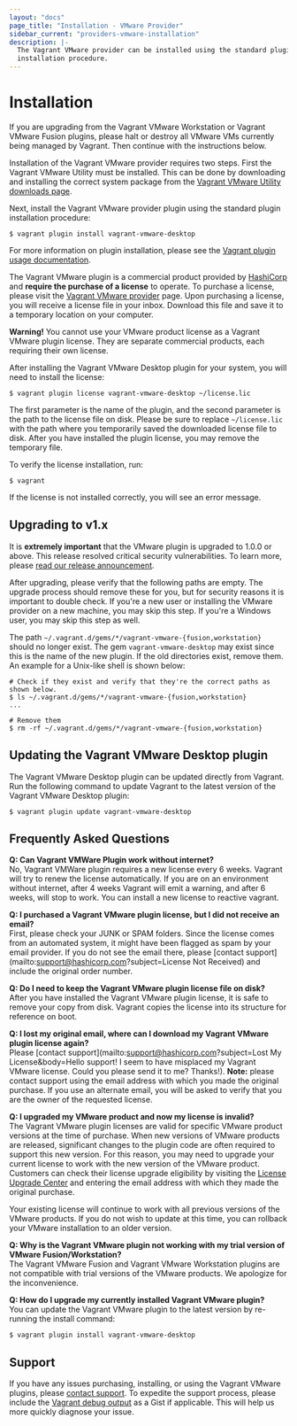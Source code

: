 ```yaml
---
layout: "docs"
page_title: "Installation - VMware Provider"
sidebar_current: "providers-vmware-installation"
description: |-
  The Vagrant VMware provider can be installed using the standard plugin
  installation procedure.
---
```


# Installation

If you are upgrading from the Vagrant VMware Workstation or Vagrant
VMware Fusion plugins, please halt or destroy all VMware VMs currently
being managed by Vagrant. Then continue with the instructions below.

Installation of the Vagrant VMware provider requires two steps. First the
Vagrant VMware Utility must be installed. This can be done by downloading
and installing the correct system package from the [Vagrant VMware Utility
downloads page](/vmware/downloads.html).

Next, install the Vagrant VMware provider plugin using the standard plugin
installation procedure:

```shell
$ vagrant plugin install vagrant-vmware-desktop
```

For more information on plugin installation, please see the
[Vagrant plugin usage documentation](/docs/plugins/usage.html).

The Vagrant VMware plugin is a commercial product provided by
[HashiCorp](https://www.hashicorp.com) and **require the purchase of a license**
to operate. To purchase a license, please visit the
[Vagrant VMware provider](/vmware#buy-now) page. Upon
purchasing a license, you will receive a license file in your inbox. Download
this file and save it to a temporary location on your computer.

<div class="alert alert-warning">
  <strong>Warning!</strong> You cannot use your VMware product license as a
  Vagrant VMware plugin license. They are separate commercial products, each
  requiring their own license.
</div>

After installing the Vagrant VMware Desktop plugin for your system, you
will need to install the license:

```shell
$ vagrant plugin license vagrant-vmware-desktop ~/license.lic
```

The first parameter is the name of the plugin, and the second parameter is the
path to the license file on disk. Please be sure to replace `~/license.lic`
with the path where you temporarily saved the downloaded license file to disk.
After you have installed the plugin license, you may remove the temporary file.

To verify the license installation, run:

```shell
$ vagrant
```

If the license is not installed correctly, you will see an error message.

## Upgrading to v1.x

It is **extremely important** that the VMware plugin is upgraded to 1.0.0 or
above. This release resolved critical security vulnerabilities. To learn more,
please [read our release announcement](https://www.hashicorp.com/blog/introducing-the-vagrant-vmware-desktop-plugin).

After upgrading, please verify that the following paths are empty. The upgrade
process should remove these for you, but for security reasons it is important
to double check. If you're a new user or installing the VMware provider on a
new machine, you may skip this step. If you're a Windows user, you may skip this
step as well.

The path `~/.vagrant.d/gems/*/vagrant-vmware-{fusion,workstation}`
should no longer exist. The gem `vagrant-vmware-desktop` may exist since this
is the name of the new plugin. If the old directories exist, remove them. An
example for a Unix-like shell is shown below:

```shell
# Check if they exist and verify that they're the correct paths as shown below.
$ ls ~/.vagrant.d/gems/*/vagrant-vmware-{fusion,workstation}
...

# Remove them
$ rm -rf ~/.vagrant.d/gems/*/vagrant-vmware-{fusion,workstation}
```

## Updating the Vagrant VMware Desktop plugin

The Vagrant VMware Desktop plugin can be updated directly from Vagrant. Run the
following command to update Vagrant to the latest version of the Vagrant VMware
Desktop plugin:

```shell
$ vagrant plugin update vagrant-vmware-desktop
```

## Frequently Asked Questions

**Q: Can Vagrant VMWare Plugin work without internet?**<br>
No, Vagrant VMWare plugin requires a new license every 6 weeks. Vagrant will try to renew the
license automatically. If you are on an environment without internet, after 4 weeks Vagrant will emit a warning, 
and after 6 weeks, will stop to work. You can install a new license to reactive vagrant. 

**Q: I purchased a Vagrant VMware plugin license, but I did not receive an email?**<br>
First, please check your JUNK or SPAM folders. Since the license comes from an
automated system, it might have been flagged as spam by your email provider. If
you do not see the email there, please [contact support](mailto:support@hashicorp.com?subject=License Not Received)
and include the original order number.

**Q: Do I need to keep the Vagrant VMware plugin license file on disk?**<br>
After you have installed the Vagrant VMware plugin license, it is safe to remove
your copy from disk. Vagrant copies the license into its structure for reference
on boot.

**Q: I lost my original email, where can I download my Vagrant VMware plugin license again?**<br>
Please [contact support](mailto:support@hashicorp.com?subject=Lost My License&body=Hello support! I seem to have misplaced my Vagrant VMware license. Could you please send it to me? Thanks!). **Note:**
please contact support using the email address with which you made the
original purchase. If you use an alternate email, you will be asked to verify
that you are the owner of the requested license.

**Q: I upgraded my VMware product and now my license is invalid?**<br>
The Vagrant VMware plugin licenses are valid for specific VMware product
versions at the time of purchase. When new versions of VMware products are
released, significant changes to the plugin code are often required to support
this new version. For this reason, you may need to upgrade your current license
to work with the new version of the VMware product. Customers can check their
license upgrade eligibility by visiting the [License Upgrade Center](https://license.hashicorp.com/upgrade/vmware)
and entering the email address with which they made the original purchase.

Your existing license will continue to work with all previous versions of the
VMware products. If you do not wish to update at this time, you can rollback
your VMware installation to an older version.

**Q: Why is the Vagrant VMware plugin not working with my trial version of VMware Fusion/Workstation?**<br>
The Vagrant VMware Fusion and Vagrant VMware Workstation plugins are not
compatible with trial versions of the VMware products. We apologize for the
inconvenience.

**Q: How do I upgrade my currently installed Vagrant VMware plugin?**<br>
You can update the Vagrant VMware plugin to the latest version by re-running the
install command:

```shell
$ vagrant plugin install vagrant-vmware-desktop
```

## Support
If you have any issues purchasing, installing, or using the Vagrant VMware
plugins, please [contact support](mailto:support@hashicorp.com). To
expedite the support process, please include the
[Vagrant debug output](/docs/other/debugging.html) as a Gist if
applicable. This will help us more quickly diagnose your issue.
